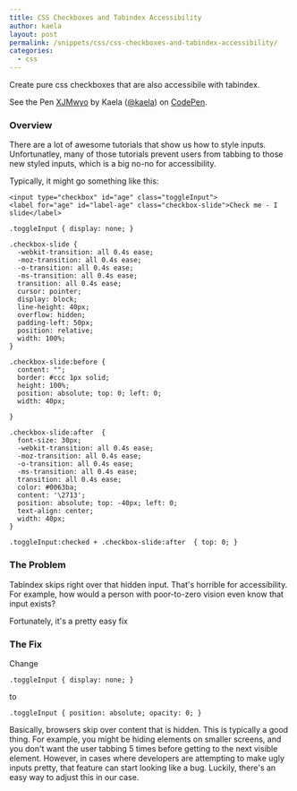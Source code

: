 ```yaml
---
title: CSS Checkboxes and Tabindex Accessibility
author: kaela
layout: post
permalink: /snippets/css/css-checkboxes-and-tabindex-accessibility/
categories:
  - css
---
```

Create pure css checkboxes that are also accessibile with tabindex.

<section class="embeddedCode">
    <p data-height="100" data-theme-id="7680" data-slug-hash="XJMwyo" data-default-tab="result" data-user="kaela" class='codepen'>See the Pen <a href='http://codepen.io/kaela/pen/XJMwyo/'>XJMwyo</a> by Kaela (<a href='http://codepen.io/kaela'>@kaela</a>) on <a href='http://codepen.io'>CodePen</a>.</p>
    <script async src="//assets.codepen.io/assets/embed/ei.js"></script>
</section>

### Overview

There are a lot of awesome tutorials that show us how to style inputs. Unfortunatley, many of those tutorials prevent users from tabbing to those new styled inputs, which is a big no-no for accessibility.

Typically, it might go something like this:

<pre class="language-html"><code>&lt;input type="checkbox" id="age" class="toggleInput">
&lt;label for="age" id="label-age" class="checkbox-slide">Check me - I slide&lt;/label></code></pre>

<pre class="language-css"><code>.toggleInput { display: none; }

.checkbox-slide {
  -webkit-transition: all 0.4s ease;
  -moz-transition: all 0.4s ease;
  -o-transition: all 0.4s ease;
  -ms-transition: all 0.4s ease;
  transition: all 0.4s ease;
  cursor: pointer;
  display: block;
  line-height: 40px;
  overflow: hidden;
  padding-left: 50px;
  position: relative;
  width: 100%;
}

.checkbox-slide:before {
  content: "";
  border: #ccc 1px solid;
  height: 100%;
  position: absolute; top: 0; left: 0;
  width: 40px;
  
}

.checkbox-slide:after  {
  font-size: 30px;
  -webkit-transition: all 0.4s ease;
  -moz-transition: all 0.4s ease;
  -o-transition: all 0.4s ease;
  -ms-transition: all 0.4s ease;
  transition: all 0.4s ease;
  color: #0063ba;
  content: '\2713';
  position: absolute; top: -40px; left: 0;
  text-align: center;
  width: 40px;
}

.toggleInput:checked + .checkbox-slide:after  { top: 0; }</code></pre>


### The Problem
Tabindex skips right over that hidden input. That's horrible for accessibility. For example, how would a person with poor-to-zero vision even know that input exists?

Fortunately, it's a pretty easy fix


### The Fix
Change 

<pre class="language-css"><code>.toggleInput { display: none; }</code></pre> 

to 

<pre class="language-css"><code>.toggleInput { position: absolute; opacity: 0; }</code></pre>

Basically, browsers skip over content that is hidden. This is typically a good thing. For example, you might be hiding elements on smaller screens, and you don't want the user tabbing 5 times before getting to the next visible element. However, in cases where developers are attempting to make ugly inputs pretty, that feature can start looking like a bug. Luckily, there's an easy way to adjust this in our case.
